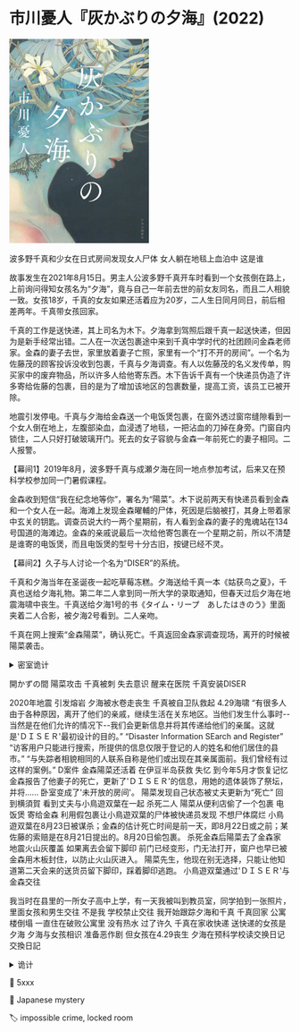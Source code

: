# 市川憂人『灰かぶりの夕海』(2022)

<img src=images/2022_cover.jpg width=250/>

波多野千真和少女在日式房间发现女人尸体 女人躺在地毯上血泊中 这是谁

故事发生在2021年8月15日。男主人公波多野千真开车时看到一个女孩倒在路上，上前询问得知女孩名为“夕海”，竟与自己一年前去世的前女友同名，而且二人相貌一致。女孩18岁，千真的女友如果还活着应为20岁，二人生日同月同日，前后相差两年。千真带女孩回家。

千真的工作是送快递，其上司名为木下。夕海拿到驾照后跟千真一起送快递，但因为是新手经常出错。二人在一次送包裹途中来到千真中学时代的社团顾问金森老师家。金森的妻子去世，家里放着妻子亡照，家里有一个“打不开的房间”。一个名为佐藤茂的顾客投诉没收到包裹，千真与夕海调查。有人以佐藤茂的名义发传单，购买家中的废弃物品，所以许多人给他寄东西。木下告诉千真有一个快递员伪造了许多寄给佐藤的包裹，目的是为了增加该地区的包裹数量，提高工资，该员工已被开除。

地震引发停电。千真与夕海给金森送一个电饭煲包裹，在窗外透过窗帘缝隙看到一个女人倒在地上，左腹部染血，血浸透了地毯，一把沾血的刀掉在身旁。门窗自内锁住，二人只好打破玻璃开门。死去的女子容貌与金森一年前死亡的妻子相同。二人报警。

【幕间1】2019年8月，波多野千真与成瀬夕海在同一地点参加考试，后来又在预科学校参加同一门暑假课程。

金森收到短信“我在纪念地等你”，署名为“陽菜”。木下说前两天有快递员看到金森和一个女人在一起。海滩上发现金森曜輔的尸体，死因是后脑被打，其身上带着家中玄关的钥匙。调查员说大约一两个星期前，有人看到金森的妻子的鬼魂站在134号国道的海滩边。金森的亲戚说最后一次给他寄包裹在一个星期之前，所以不清楚是谁寄的电饭煲，而且电饭煲的型号十分古旧，按键已经不灵。

【幕间2】久子与人讨论一个名为“DISER”的系统。

千真和夕海当年在圣诞夜一起吃草莓冻糕。夕海送给千真一本《姑获鸟之夏》，千真也送给夕海礼物。第二年二人拿到同一所大学的录取通知，但春天过后夕海在地震海啸中丧生。千真送给夕海1号的书《タイム・リープ　あしたはきのう》里面夹着二人合影，被夕海2号看到。二人亲吻。

千真在网上搜索“金森陽菜”，确认死亡。千真返回金森家调查现场，离开的时候被陽菜袭击。

<details><summary>密室诡计</summary>
陽菜躲在“打不开的房间” 的门和墙之间的空隙内。
</details>

開かずの間
陽菜攻击 千真被刺 失去意识 醒来在医院
千真安装DISER

2020年地震 引发熔岩
夕海被水卷走丧生 千真被自卫队救起
4.29海啸
“有很多人由于各种原因，离开了他们的亲戚，继续生活在关东地区。当他们发生什么事时--当然是在他们允许的情况下--我们会更新信息并将其传递给他们的亲属。这就是'ＤＩＳＥＲ'最初设计的目的。”
“Disaster Information SEarch and Register”
“访客用户只能进行搜索，所提供的信息仅限于登记的人的姓名和他们居住的县市。”
“与失踪者相貌相同的人联系自称是他们或出现在其亲属面前。我们曾经有过这样的案例。”
D案件
金森陽菜还活着 在伊豆半岛获救 失忆 到今年5月才恢复记忆
金森报告了他妻子的死亡，更新了'ＤＩＳＥＲ'的信息，用她的遗体装饰了祭坛，并将...... 卧室变成了'未开放的房间'。
陽菜发现自己状态被丈夫更新为“死亡” 回到横須賀 看到丈夫与小鳥遊双葉在一起 杀死二人
陽菜从便利店偷了一个包裹 电饭煲 寄给金森 利用假包裹让小鳥遊双葉的尸体被快递员发现 不想尸体腐烂
小鳥遊双葉在8月23日被谋杀；金森的估计死亡时间是前一天，即8月22日或之前；某佐藤的索赔是在8月21日提出的。8月20日偷包裹。
杀死金森后陽菜去了金森家 地震火山灰覆盖 如果离去会留下脚印
前门已经变形，门无法打开，窗户也早已被金森用木板封住，以防止火山灰进入。
陽菜先生，他现在别无选择，只能让他知道第二天会来的送货员留下脚印，踩着脚印逃跑。
小鳥遊双葉通过'ＤＩＳＥＲ'与金森交往

我当时在县里的一所女子高中上学，有一天我被叫到教员室，同学拍到一张照片，里面女孩和男生交往 不是我 学校禁止交往
我开始跟踪夕海和千真
千真回家 公寓楼倒塌 一直住在破败公寓里 没有热水
过了许久 千真在家收快递 送快递的女孩是夕海
夕海与女孩相识 准备恶作剧 但女孩在4.29丧生
夕海在预科学校读交换日记 交換日記

<details><summary>诡计</summary>
</details>

:link: 5xxx

:file_folder: Japanese mystery

:label: impossible crime, locked room
